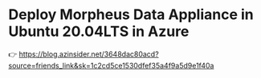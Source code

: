 # Deploy Morpheus Data Appliance in Ubuntu 20.04LTS in Azure

👉 https://blog.azinsider.net/3648dac80acd?source=friends_link&sk=1c2cd5ce1530dfef35a4f9a5d9e1f40a
